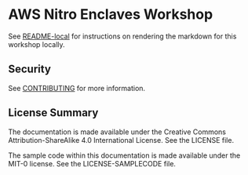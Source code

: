 # AWS Nitro Enclaves Workshop

See [README-local](README-local.md) for instructions on rendering the markdown for this workshop locally.
## Security

See [CONTRIBUTING](CONTRIBUTING.md#security-issue-notifications) for more information.

## License Summary

The documentation is made available under the Creative Commons Attribution-ShareAlike 4.0 International License. See the LICENSE file.

The sample code within this documentation is made available under the MIT-0 license. See the LICENSE-SAMPLECODE file.

